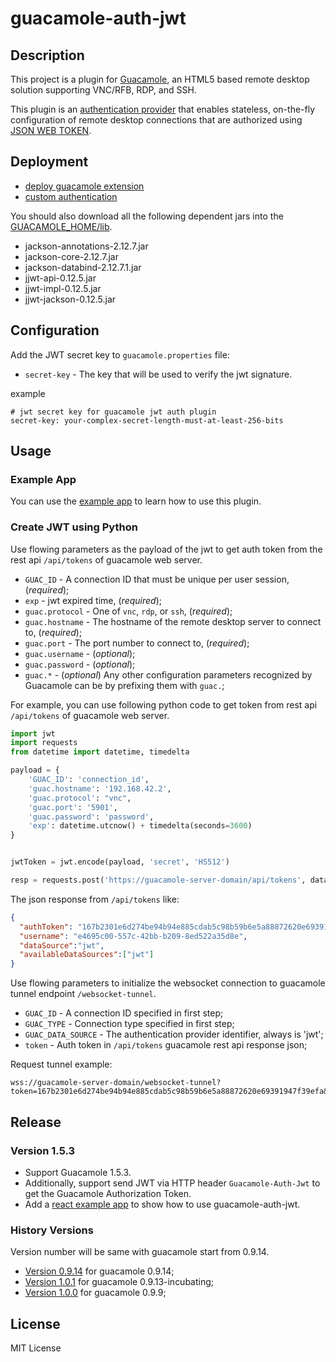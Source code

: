 # guacamole-auth-jwt

## Description

This project is a plugin for [Guacamole](http://guac-dev.org), an HTML5 based remote desktop solution supporting VNC/RFB, RDP, and SSH.

This plugin is an [authentication provider](http://guacamole.incubator.apache.org/doc/gug/custom-auth.html) that enables stateless, on-the-fly configuration of remote desktop connections that are authorized using [JSON WEB TOKEN](https://jwt.io/).

## Deployment

* [deploy guacamole extension](http://guacamole.incubator.apache.org/doc/gug/configuring-guacamole.html)
* [custom authentication](http://guacamole.incubator.apache.org/doc/gug/custom-auth.html)

You should also download all the following dependent jars into the [GUACAMOLE_HOME/lib](https://guacamole.apache.org/doc/gug/configuring-guacamole.html#guacamole-home).

* jackson-annotations-2.12.7.jar
* jackson-core-2.12.7.jar
* jackson-databind-2.12.7.1.jar
* jjwt-api-0.12.5.jar
* jjwt-impl-0.12.5.jar
* jjwt-jackson-0.12.5.jar

## Configuration

Add the JWT secret key to `guacamole.properties` file:

* `secret-key` - The key that will be used to verify the jwt signature.

example

```properties
# jwt secret key for guacamole jwt auth plugin
secret-key: your-complex-secret-length-must-at-least-256-bits
```

## Usage

### Example App

You can use the [example app](./example-app) to learn how to use this plugin.


### Create JWT using Python

Use flowing parameters as the payload of the jwt to get auth token from the rest api `/api/tokens` of guacamole web server.

* `GUAC_ID`  - A connection ID that must be unique per user session, (_required_);
* `exp` - jwt expired time, (_required_);
* `guac.protocol` - One of `vnc`, `rdp`, or `ssh`, (_required_);
* `guac.hostname` - The hostname of the remote desktop server to connect to, (_required_);
* `guac.port` - The port number to connect to, (_required_);
* `guac.username` - (_optional_);
* `guac.password` - (_optional_);
* `guac.*` - (_optional_) Any other configuration parameters recognized by
    Guacamole can be by prefixing them with `guac.`;

For example, you can use following python code to get token from rest api `/api/tokens` of guacamole web server.

```python
import jwt
import requests
from datetime import datetime, timedelta

payload = {
    'GUAC_ID': 'connection_id',
    'guac.hostname': '192.168.42.2',
    'guac.protocol': "vnc",
    'guac.port': '5901',
    'guac.password': 'password',
    'exp': datetime.utcnow() + timedelta(seconds=3600)
}


jwtToken = jwt.encode(payload, 'secret', 'HS512')

resp = requests.post('https://guacamole-server-domain/api/tokens', data={'token': jwtToken})
```

The json response from `/api/tokens` like:

```json
{
  "authToken": "167b2301e6d274be94b94e885cdab5c98b59b6e5a88872620e69391947f39efa",
  "username": "e4695c00-557c-42bb-b209-8ed522a35d8e",
  "dataSource":"jwt",
  "availableDataSources":["jwt"]
}
```

Use flowing parameters to initialize the websocket connection to guacamole tunnel endpoint `/websocket-tunnel`.

* `GUAC_ID` - A connection ID specified in first step;
* `GUAC_TYPE` - Connection type specified in first step;
* `GUAC_DATA_SOURCE` - The authentication provider identifier, always is 'jwt';
* `token` -  Auth token in `/api/tokens` guacamole rest api response json;

 Request tunnel example:

 ```
 wss://guacamole-server-domain/websocket-tunnel?token=167b2301e6d274be94b94e885cdab5c98b59b6e5a88872620e69391947f39efa&GUAC_DATA_SOURCE=jwt&GUAC_ID=connection_id&GUAC_TYPE=c
 ```

## Release

### Version 1.5.3

* Support Guacamole 1.5.3.
* Additionally, support send JWT via HTTP header `Guacamole-Auth-Jwt` to get the Guacamole Authorization Token.
* Add a [react example app](./example-app) to show how to use guacamole-auth-jwt.

### History Versions

Version number will be same with guacamole start from 0.9.14.

* [Version 0.9.14](https://github.com/aiden0z/guacamole-auth-jwt/releases/download/0.9.14/guacamole-auth-jwt-0.9.14.jar) for guacamole 0.9.14;
* [Version 1.0.1](https://github.com/aiden0z/guacamole-auth-jwt/releases/download/1.0.1/guacamole-auth-jwt-1.0.1.jar) for guacamole 0.9.13-incubating;
* [Version 1.0.0](https://github.com/aiden0z/guacamole-auth-jwt/releases/download/1.0.0/guacamole-auth-jwt-1.0.0.jar) for guacamole 0.9.9;

## License

MIT License
